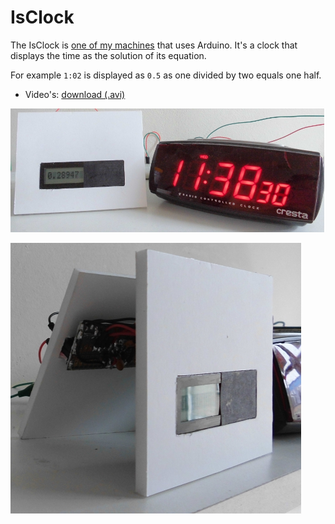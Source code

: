 # IsClock

The IsClock is [one of my machines](https://github.com/richelbilderbeek/Machines) that uses Arduino.
It's a clock that displays the time as the solution of its equation.

For example `1:02` is displayed as `0.5` as one divided by two equals one half.

 * Video's: []() [download (.avi)](http://richelbilderbeek.nl/is_clock.avi)

![IsClock](IsClock.jpg)

![IsClock from the side](IsClockSide.jpg)

